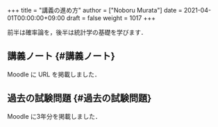 +++
title = "講義の進め方"
author = ["Noboru Murata"]
date = 2021-04-01T00:00:00+09:00
draft = false
weight = 1017
+++

前半は確率論を，後半は統計学の基礎を学びます．


## 講義ノート {#講義ノート}

Moodle に URL を掲載しました．


## 過去の試験問題 {#過去の試験問題}

Moodle に3年分を掲載しました．